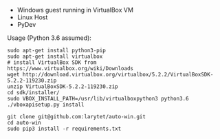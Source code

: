 *  Windows guest running in VirtualBox VM 
*  Linux Host
*  PyDev


Usage (Python 3.6 assumed):

	sudo apt-get install python3-pip
	sudo apt-get install virtualbox
	# install VirtualBox SDK from https://www.virtualbox.org/wiki/Downloads
	wget http://download.virtualbox.org/virtualbox/5.2.2/VirtualBoxSDK-5.2.2-119230.zip
	unzip VirtualBoxSDK-5.2.2-119230.zip
	cd sdk/installer/
	sudo VBOX_INSTALL_PATH=/usr/lib/virtualboxpython3 python3.6 ./vboxapisetup.py install
 
	git clone git@github.com:larytet/auto-win.git
	cd auto-win
	sudo pip3 install -r requirements.txt